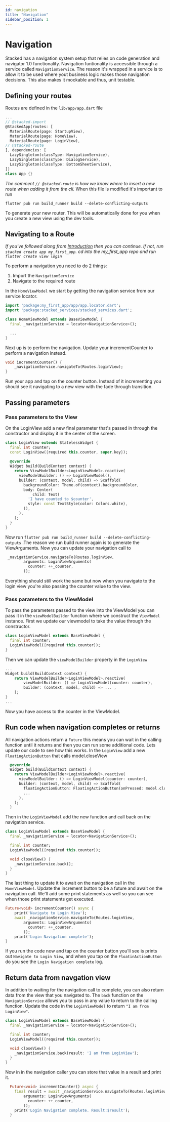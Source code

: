 ```yaml
---
id: navigation
title: "Navigation"
sidebar_position: 1
---
```


# Navigation

Stacked has a navigation system setup that relies on code generation and navigator 1.0 functionality. Navigation funtionality is accessible through a service called `NavigationService`. The reason it's wrapped in a service is to allow it to be used where yout business logic makes those navigation decisions. This also makes it mockable and thus, unit testable. 

## Defining your routes

Routes are defined in the `lib/app/app.dart` file

```dart
...
// @stacked-import
@StackedApp(routes: [
  MaterialRoute(page: StartupView),
  MaterialRoute(page: HomeView),
  MaterialRoute(page: LoginView),
// @stacked-route
], dependencies: [
  LazySingleton(classType: NavigationService),
  LazySingleton(classType: DialogService),
  LazySingleton(classType: BottomSheetService),
])
class App {}
```

_The comment `// @stacked-route` is how we know where to insert a new route when adding it from the cli._ When this file is modified it's important to run

```
flutter pub run build_runner build --delete-conflicting-outputs
```

To generate your new router. This will be automatically done for you when you create a new view using the dev tools.

## Navigating to a Route

_If you've followed along from [Introduction](../getting-started/introduction.md) then you can continue. If not, run `stacked create app my_first_app`. cd into the my_first_app repo and run `flutter create view login`_

To perform a navigation you need to do 2 things:
1. Import the `NavigationService`
2. Navigate to the required route

In the `HomeViewModel` we start by getting the navigation service from our service locator.

```dart
import 'package:my_first_app/app/app.locator.dart';
import 'package:stacked_services/stacked_services.dart';

class HomeViewModel extends BaseViewModel {
  final _navigationService = locator<NavigationService>();

  ...
}
```

Next up is to perform the navigation. Update your incrementCounter to perform a navigation instead.
```dart
void incrementCounter() {
    _navigationService.navigateTo(Routes.loginView);
}
```

Run your app and tap on the counter button. Instead of it incrementing you should see it navigating to a new view with the fade through transition.

## Passing parameters

### Pass parameters to the View

On the LoginView add a new final parameter that's passed in through the constructor and display it in the center of the screen. 

```dart
class LoginView extends StatelessWidget {
  final int counter;
  const LoginView({required this.counter, super.key});
  
  @override
  Widget build(BuildContext context) {
    return ViewModelBuilder<LoginViewModel>.reactive(
      viewModelBuilder: () => LoginViewModel(),
      builder: (context, model, child) => Scaffold(
        backgroundColor: Theme.of(context).backgroundColor,
        body: Center(
            child: Text(
          'I have counted to $counter',
          style: const TextStyle(color: Colors.white),
        )),
      ),
    );
  }
}
```

Now run `flutter pub run build_runner build --delete-conflicting-outputs` .The reason we run build runner again is to generate the ViewArguments. Now you can update your navigation call to

```dart
 _navigationService.navigateTo(Routes.loginView,
        arguments: LoginViewArguments(
          counter: ++_counter,
        ));
```

Everything should still work the same but now when you navigate to the login view you're also passing the counter value to the view. 

### Pass parameters to the ViewModel

To pass the parameters passed to the view into the ViewModel you can pass it in the `viewModelBuilder` function where we construct the `ViewModel` instance. First we update our viewmodel to take the value through the constructor.

```dart
class LoginViewModel extends BaseViewModel {
  final int counter;
  LoginViewModel({required this.counter});
}
```

Then we can update the `viewModelBuilder` property in the `LoginView`

```dart
...
Widget build(BuildContext context) {
    return ViewModelBuilder<LoginViewModel>.reactive(
        viewModelBuilder: () => LoginViewModel(counter: counter),
        builder: (context, model, child) => ... ,
    );
}
...
```

Now you have access to the counter in the ViewModel.

## Run code when navigation completes or returns

All navigation actions return a `Future` this means you can wait in the calling function until it returns and then you can run some additional code. Lets update our code to see how this works. In the `LoginView` add a new `FloatingActionButton` that calls model.closeView

```dart title="login_view.dart"
  @override
  Widget build(BuildContext context) {
    return ViewModelBuilder<LoginViewModel>.reactive(
      viewModelBuilder: () => LoginViewModel(counter: counter),
      builder: (context, model, child) => Scaffold(
        floatingActionButton: FloatingActionButton(onPressed: model.closeView),
        ...
      ),
    );
  }
```

Then in the `LoginViewModel` add the new function and call back on the navigation service.

```dart title="login_viewmodel.dart"
class LoginViewModel extends BaseViewModel {
  final _navigationService = locator<NavigationService>();

  final int counter;
  LoginViewModel({required this.counter});

  void closeView() {
    _navigationService.back();
  }
}
```

The last thing to update it to await on the navigation call in the `HomeViewModel`. Update the increment button to be a future and await on the navigation call. We'll add some print statements as well so you can see when those print statements get executed.

```dart title="home_viewmodel.dart"
Future<void> incrementCounter() async {
    print('Navigate to Login View');
    await _navigationService.navigateTo(Routes.loginView,
        arguments: LoginViewArguments(
          counter: ++_counter,
        ));
    print('Login Navigation complete');
}
```

If you run the code now and tap on the counter button you'll see is prints out `Navigate to Login View`, and when you tap on the `FloatinActionButton` do you see the `Login Navigation complete` log.

## Return data from navgation view

In addition to waiting for the navigation call to complete, you can also return data from the view that you navigated to. The `back` function on the `NavigationService` allows you to pass in any value to return to the calling function. Update the code in the `LoginViewModel` to return `"I am from LoginView"`.

```dart title="login_viewmodel.dart"
class LoginViewModel extends BaseViewModel {
  final _navigationService = locator<NavigationService>();

  final int counter;
  LoginViewModel({required this.counter});

  void closeView() {
    _navigationService.back(result: 'I am from LoginView');
  }
}
```

Now in in the navigation caller you can store that value in a result and print it. 

```dart title="home_viewmodel.dart"
  Future<void> incrementCounter() async {
    final result = await _navigationService.navigateTo(Routes.loginView,
        arguments: LoginViewArguments(
          counter: ++_counter,
        ));
    print('Login Navigation complete. Result:$result');
  }
```